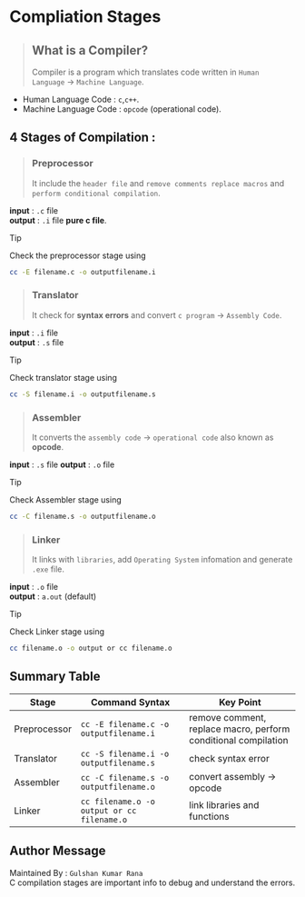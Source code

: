 # Compliation Stages
>## What is a Compiler?
>Compiler is a program which translates code written in `Human Language` → `Machine Language`.

- Human Language Code : `c`,`c++`.
- Machine Language Code : `opcode` (operational code).

## 4 Stages of Compilation :
>### **Preprocessor**
> It include the `header file` and `remove comments replace macros` and `perform conditional compilation`.  

**input** : `.c` file  
**output** : `.i` file **pure c file**.  
>[!Tip]
>Check the preprocessor stage using 
```sh 
cc -E filename.c -o outputfilename.i	
```

>### **Translator**
>It check for **syntax errors** and convert `c program` → `Assembly Code`.

**input** : `.i` file  
**output** : `.s` file  
>[!Tip]
>Check translator stage using
```sh
cc -S filename.i -o outputfilename.s
```

>### **Assembler**
>It converts the `assembly code` → `operational code` also known as **opcode**.

**input** : `.s` file
**output** : `.o` file
>[!Tip]
>Check Assembler stage using
```sh
cc -C filename.s -o outputfilename.o
```

>### **Linker**
>It links with `libraries`, add `Operating System` infomation and generate `.exe` file.

**input** : `.o` file  
**output** : `a.out` (default)  
>[!Tip]
>Check Linker stage using
```sh
cc filename.o -o output or cc filename.o
```
## Summary Table
| Stage            | Command Syntax                     	| Key Point 		    |
|------------------|--------------------------------------------|---------------------------|
| Preprocessor     | `cc -E filename.c -o outputfilename.i`     | remove comment, replace macro, perform conditional compilation 	    |
| Translator	   | `cc -S filename.i -o outputfilename.s`     | check syntax error     |
| Assembler        | `cc -C filename.s -o outputfilename.o`     | convert assembly  → opcode      |
| Linker 	   | `cc filename.o -o output or cc filename.o` | link libraries and functions  |

## Author Message
Maintained By : `Gulshan Kumar Rana`  
C compilation stages are important info to debug and understand the errors.
		


